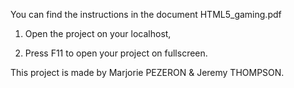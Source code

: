 You can find the instructions in the document HTML5_gaming.pdf

1. Open the project on your localhost,

2. Press F11 to open your project on fullscreen.

This project is made by Marjorie PEZERON & Jeremy THOMPSON.
